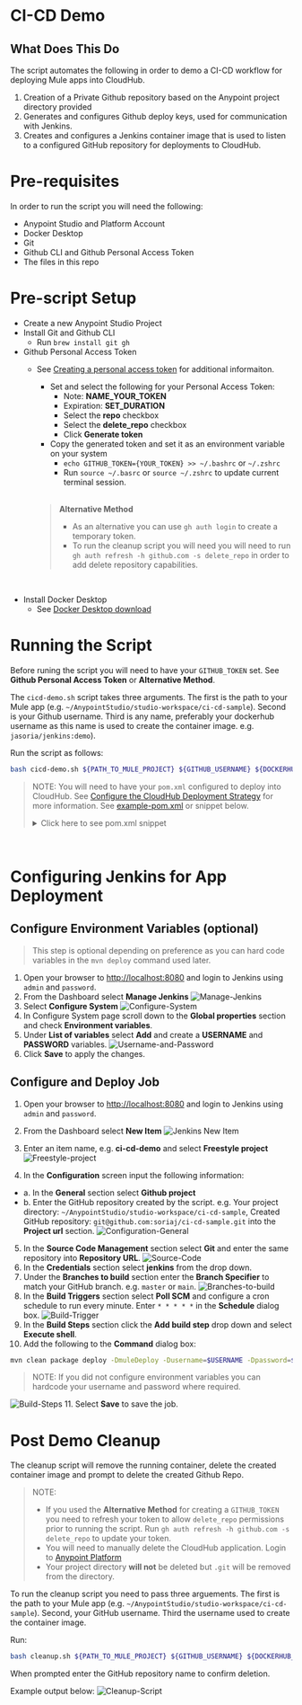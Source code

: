 # CI-CD Demo
## What Does This Do
The script automates the following in order to demo a CI-CD workflow for deploying Mule apps into CloudHub.
1. Creation of a Private Github repository based on the Anypoint project directory provided
2. Generates and configures Github deploy keys, used for communication with Jenkins.
3. Creates and configures a Jenkins container image that is used to listen to a configured GitHub repository for deployments to CloudHub.

# Pre-requisites
In order to run the script you will need the following:

- Anypoint Studio and Platform Account 
- Docker Desktop
- Git
- Github CLI and Github Personal Access Token
- The files in this repo

# Pre-script Setup
- Create a new Anypoint Studio Project
- Install Git and Github CLI
  - Run `brew install git gh`
- Github Personal Access Token
  - See [Creating a personal access token](https://docs.github.com/en/authentication/keeping-your-account-and-data-secure/creating-a-personal-access-token) for additional informaiton.
    - Set and select the following for your Personal Access Token:
      - Note: **NAME_YOUR_TOKEN**
      - Expiration: **SET_DURATION**
      - Select the **repo** checkbox
      - Select the **delete_repo** checkbox
      - Click **Generate token**
    - Copy the generated token and set it as an environment variable on your system 
      - `echo GITHUB_TOKEN={YOUR_TOKEN} >> ~/.bashrc` or `~/.zshrc`
      - Run `source ~/.basrc` or `source ~/.zshrc` to update current terminal session.

    <br>

    > **Alternative Method**
    > - As an alternative you can use `gh auth login` to create a temporary token. 
    > - To run the cleanup script you will need you will need to run `gh auth refresh -h github.com -s delete_repo` in order to add delete repository capabilities.

<br>

- Install Docker Desktop
  - See [Docker Desktop download](https://www.docker.com/products/docker-desktop/)


# Running the Script
Before runing the script you will need to have your `GITHUB_TOKEN` set. See **Github Personal Access Token** or **Alternative Method**.

The `cicd-demo.sh` script takes three arguments. The first is the path to your Mule app (e.g. `~/AnypointStudio/studio-workspace/ci-cd-sample`). Second is your Github username. Third is any name, preferably your dockerhub username as this name is used to create the container image. e.g. `jasoria/jenkins:demo`).

Run the script as follows:

```sh
bash cicd-demo.sh ${PATH_TO_MULE_PROJECT} ${GITHUB_USERNAME} ${DOCKERHUB_USERNAME}
```

> NOTE: You will need to have your `pom.xml` configured to deploy into CloudHub. See [Configure the CloudHub Deployment Strategy](https://docs.mulesoft.com/mule-runtime/4.4/deploy-to-cloudhub#configure-the-cloudhub-deployment-strategy) for more information. See [example-pom.xml](example-pom.xml) or snippet below.
> 
> <details>
>  <summary>Click here to see pom.xml snippet</summary>
> 
>   ```xml
> <plugin>
>   <groupId>org.mule.tools.maven</groupId>
>   <artifactId>mule-maven-plugin</artifactId>
>   <version>${mule.maven.plugin.version}</version>
>   <extensions>true</extensions>
>   <configuration>
>     <cloudHubDeployment>
>       <uri>https://anypoint.mulesoft.com</uri>
>       <muleVersion>${muleVersion}</muleVersion>
>       <username>${username}</username>
>       <password>${password}</password>
>       <applicationName>${appName}</applicationName>
>       <environment>${environment}</environment>
>       <region>${region}</region>
>       <workers>${workers}</workers>
>       <workerType>${workerType}</workerType>
>     </cloudHubDeployment>
>   </configuration>
> </plugin>
>   ```
>  NOTE: If using a trial account, Region and Workers (Quantity of workers) can be omitted and workerType will be MICRO. See example-pom.xml for a complete file.
>  </details>

<br>

# Configuring Jenkins for App Deployment
## Configure Environment Variables (optional)
> This step is optional depending on preference as you can hard code variables in the `mvn deploy` command used later.
1. Open your browser to [http://localhost:8080](http://localhost:8080) and login to Jenkins using `admin` and `password`.
2. From the Dashboard select **Manage Jenkins**
![Manage-Jenkins](./img/08-Manage-Jenkins.png)
3. Select **Configure System**
![Configure-System](./img/09-Configure-System.png)
4. In Configure System page scroll down to the **Global properties** section and check **Environment variables**.
5. Under **List of variables** select **Add** and create a **USERNAME** and **PASSWORD** variables.
![Username-and-Password](./img/10-Username-and-Password.png)
6. Click **Save** to apply the changes.

## Configure and Deploy Job
1. Open your browser to [http://localhost:8080](http://localhost:8080) and login to Jenkins using `admin` and `password`.

2. From the Dashboard select **New Item**
![Jenkins New Item](./img/01-New-Item.png)
3. Enter an item name, e.g. **ci-cd-demo** and select **Freestyle project**
![Freestyle-project](./img/02-Freestyle-project.png)
4. In the **Configuration** screen input the following information:
* a. In the **General** section select **Github project** 
* b. Enter the GitHub repository created by the script. e.g. Your project directory: `~/AnypointStudio/studio-workspace/ci-cd-sample`, Created GitHub repository: `git@github.com:soriaj/ci-cd-sample.git` into the **Project url** section.
![Configuration-General](./img/03-General-GH-Project.png)
5. In the **Source Code Management** section select **Git** and enter the same repository into **Repository URL**.
![Source-Code](./img/04-Source-Code-URL-Cred.png)
6. In the **Credentials** section select **jenkins** from the drop down.
7. Under the **Branches to build** section enter the **Branch Specifier** to match your GitHub branch. e.g. `master` or `main`.
![Branches-to-build](./img/07-Branches.png)
8. In the **Build Triggers** section select **Poll SCM** and configure a cron schedule to run every minute. Enter `* * * * *` in the **Schedule** dialog box. 
![Build-Trigger](./img/05-Build-Trigger.png)
9. In the **Build Steps** section click the **Add build step** drop down and select **Execute shell**.
10. Add the following to the **Command** dialog box:
```sh
mvn clean package deploy -DmuleDeploy -Dusername=$USERNAME -Dpassword=$PASSWORD -DmuleVersion=4.4.0 -Denvironment=Sandbox -DappName=$REPLACE_WITH_UNIQUE_APP_NAME -DworkerType=MICRO
```
> NOTE: If you did not configure environment variables you can hardcode your username and password where required.

![Build-Steps](./img/06-Build-Steps.png)
11. Select **Save** to save the job.



# Post Demo Cleanup
The cleanup script will remove the running container, delete the created container image and prompt to delete the created Github Repo.
> NOTE: 
> - If you used the **Alternative Method** for creating a `GITHUB_TOKEN` you need to refresh your token to allow `delete_repo` permissions prior to running the script. Run `gh auth refresh -h github.com -s delete_repo` to update your token.
> - You will need to manually delete the CloudHub application. Login to [Anypoint Platform](https://anypoint.mulesoft.com)
> - Your project directory **will not** be deleted but `.git` will be removed from the directory.

To run the cleanup script you need to pass three arguements. The first is the path to your Mule app (e.g. `~/AnypointStudio/studio-workspace/ci-cd-sample`). Second, your GitHub username. Third the username used to create the container image.

Run:
```sh
bash cleanup.sh ${PATH_TO_MULE_PROJECT} ${GITHUB_USERNAME} ${DOCKERHUB_USERNAME}
```

When prompted enter the GitHub repository name to confirm deletion.

Example output below:
![Cleanup-Script](./img/11-Cleanup-Script.png)